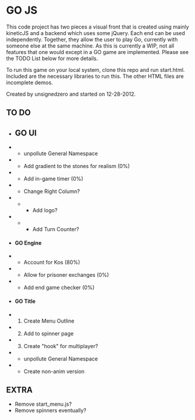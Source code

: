 # GO JS #

This code project has two pieces a visual front that is created using
mainly kineticJS and a backend which uses some jQuery. Each end can be used
independently. Together, they allow the user to play Go, currently with
someone else at the same machine. As this is currently a WIP, not all features
that one would except in a GO game are implemented. Please see the TODO List below
for more details.

To run this game on your local system, clone this repo and run start.html.
Included are the necessary libraries to run this. The other HTML files are
incomplete demos.

Created by unsignedzero and started on 12-28-2012.

## TO DO ##
* ## GO UI ##
* * unpollute General Namespace
* * Add gradient to the stones for realism (0%)
* * Add in-game timer (0%)
* * Change Right Column?
* * * Add logo?
* * * Add Turn Counter? 
* #### GO Engine ##
* * Account for Kos (80%)
* * Allow for prisoner exchanges (0%)
* * Add end game checker (0%)
* #### GO Title ##
* 1. Create Menu Outline
* 2. Add to spinner page
* 3. Create "hook" for multiplayer?
* * unpollute General Namespace
* * Create non-anim version

## EXTRA #
* Remove start_menu.js?
* Remove spinners eventually?

